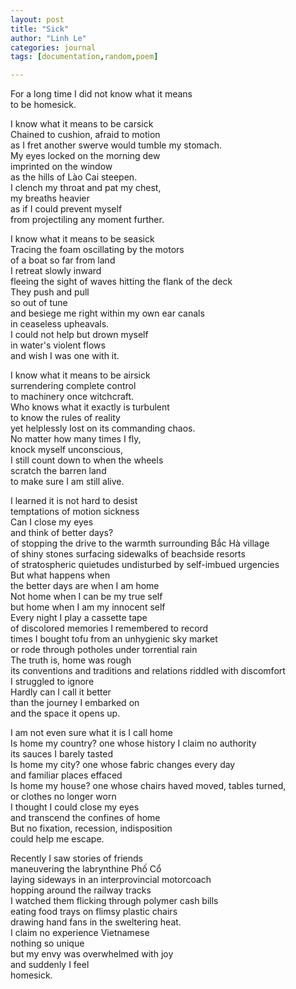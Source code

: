 ```yaml
---
layout: post
title: "Sick"
author: "Linh Le"
categories: journal
tags: [documentation,random,poem]

---
```

For a long time I did not know what it means<br>
to be homesick.<br>

I know what it means to be carsick<br>
Chained to cushion, afraid to motion<br>
as I fret another swerve would tumble my stomach.<br>
My eyes locked on the morning dew<br>
imprinted on the window<br>
as the hills of Lào Cai steepen.<br>
I clench my throat and pat my chest,<br>
my breaths heavier<br>
as if I could prevent myself<br>
from projectiling any moment further.<br>

I know what it means to be seasick<br>
Tracing the foam oscillating by the motors<br>
of a boat so far from land<br>
I retreat slowly inward<br>
fleeing the sight of waves hitting the flank of the deck<br>
They push and pull<br>
so out of tune<br>
and besiege me right within my own ear canals<br>
in ceaseless upheavals.<br>
I could not help but drown myself<br>
in water's violent flows<br>
and wish I was one with it.<br>

I know what it means to be airsick<br>
surrendering complete control<br>
to machinery once witchcraft.<br>
Who knows what it exactly is turbulent<br>
to know the rules of reality<br>
yet helplessly lost on its commanding chaos.<br>
No matter how many times I fly,<br>
knock myself unconscious,<br>
I still count down to when the wheels<br>
scratch the barren land<br>
to make sure I am still alive.<br>

I learned it is not hard to desist<br>
temptations of motion sickness<br>
Can I close my eyes<br>
and think of better days?<br>
of stopping the drive to the warmth surrounding Bắc Hà village<br>
of shiny stones surfacing sidewalks of beachside resorts<br>
of stratospheric quietudes undisturbed by self-imbued urgencies<br>
But what happens when<br>
the better days are when I am home<br>
Not home when I can be my true self<br>
but home when I am my innocent self<br>
Every night I play a cassette tape<br>
of discolored memories I remembered to record<br>
times I bought tofu from an unhygienic sky market<br>
or rode through potholes under torrential rain<br>
The truth is, home was rough<br>
its conventions and traditions and relations riddled with discomfort<br>
I struggled to ignore<br>
Hardly can I call it better<br>
than the journey I embarked on<br>
and the space it opens up.<br>

I am not even sure what it is I call home<br>
Is home my country? one whose history I claim no authority<br>
its sauces I barely tasted<br>
Is home my city? one whose fabric changes every day<br>
and familiar places effaced<br>
Is home my house? one whose chairs haved moved, tables turned,<br>
or clothes no longer worn<br>
I thought I could close my eyes<br>
and transcend the confines of home<br>
But no fixation, recession, indisposition<br>
could help me escape.<br>

Recently I saw stories of friends<br>
maneuvering the labrynthine Phố Cổ<br>
laying sideways in an interprovincial motorcoach<br>
hopping around the railway tracks<br>
I watched them flicking through polymer cash bills<br>
eating food trays on flimsy plastic chairs<br>
drawing hand fans in the sweltering heat.<br>
I claim no experience Vietnamese<br>
nothing so unique<br>
but my envy was overwhelmed with joy<br>
and suddenly I feel<br>
homesick.<br>
